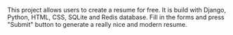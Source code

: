 This project allows users to create a resume for free. It is build with Django, Python, HTML, CSS, SQLite and Redis database.
Fill in the forms and press "Submit" button to generate a really nice and modern resume.
